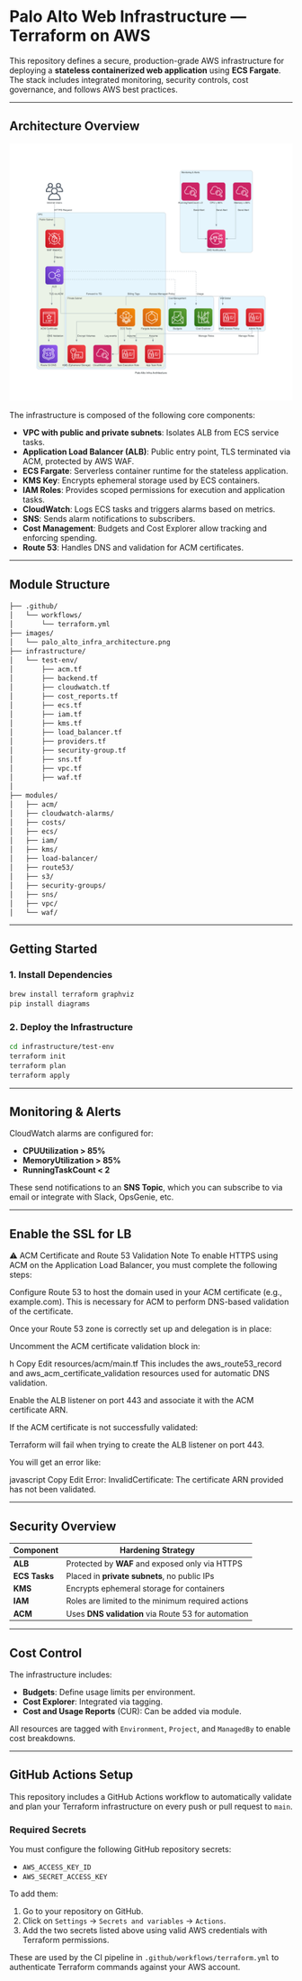 
#  Palo Alto Web Infrastructure — Terraform on AWS

This repository defines a secure, production-grade AWS infrastructure for deploying a **stateless containerized web application** using **ECS Fargate**. The stack includes integrated monitoring, security controls, cost governance, and follows AWS best practices.

---

##  Architecture Overview

![Architecture Diagram](images/palo_alto_infra_architecture.png)

The infrastructure is composed of the following core components:

- **VPC with public and private subnets**: Isolates ALB from ECS service tasks.
- **Application Load Balancer (ALB)**: Public entry point, TLS terminated via ACM, protected by AWS WAF.
- **ECS Fargate**: Serverless container runtime for the stateless application.
- **KMS Key**: Encrypts ephemeral storage used by ECS containers.
- **IAM Roles**: Provides scoped permissions for execution and application tasks.
- **CloudWatch**: Logs ECS tasks and triggers alarms based on metrics.
- **SNS**: Sends alarm notifications to subscribers.
- **Cost Management**: Budgets and Cost Explorer allow tracking and enforcing spending.
- **Route 53**: Handles DNS and validation for ACM certificates.

---


##  Module Structure

```
├── .github/
│   └── workflows/
│       └── terraform.yml                
├── images/
│   └── palo_alto_infra_architecture.png 
├── infrastructure/
│   └── test-env/                       
│       ├── acm.tf
│       ├── backend.tf
│       ├── cloudwatch.tf
│       ├── cost_reports.tf
│       ├── ecs.tf
│       ├── iam.tf
│       ├── kms.tf
│       ├── load_balancer.tf
│       ├── providers.tf
│       ├── security-group.tf
│       ├── sns.tf
│       ├── vpc.tf
│       ├── waf.tf
│
├── modules/                             
│   ├── acm/
│   ├── cloudwatch-alarms/
│   ├── costs/
│   ├── ecs/
│   ├── iam/
│   ├── kms/
│   ├── load-balancer/
│   ├── route53/
│   ├── s3/
│   ├── security-groups/
│   ├── sns/
│   ├── vpc/
│   └── waf/
```

---

##  Getting Started

### 1. Install Dependencies

```bash
brew install terraform graphviz
pip install diagrams
```

### 2. Deploy the Infrastructure

```bash
cd infrastructure/test-env
terraform init
terraform plan
terraform apply
```

---

##  Monitoring & Alerts

CloudWatch alarms are configured for:

- **CPUUtilization > 85%**
- **MemoryUtilization > 85%**
- **RunningTaskCount < 2**

These send notifications to an **SNS Topic**, which you can subscribe to via email or integrate with Slack, OpsGenie, etc.

---
## Enable the SSL for LB
⚠️ ACM Certificate and Route 53 Validation Note
To enable HTTPS using ACM on the Application Load Balancer, you must complete the following steps:

Configure Route 53 to host the domain used in your ACM certificate (e.g., example.com).
This is necessary for ACM to perform DNS-based validation of the certificate.

Once your Route 53 zone is correctly set up and delegation is in place:

Uncomment the ACM certificate validation block in:

h
Copy
Edit
resources/acm/main.tf
This includes the aws_route53_record and aws_acm_certificate_validation resources used for automatic DNS validation.

Enable the ALB listener on port 443 and associate it with the ACM certificate ARN.

If the ACM certificate is not successfully validated:

Terraform will fail when trying to create the ALB listener on port 443.

You will get an error like:

javascript
Copy
Edit
Error: InvalidCertificate: The certificate ARN provided has not been validated.

---
##  Security Overview

| Component        | Hardening Strategy |
|------------------|---------------------|
| **ALB**          | Protected by **WAF** and exposed only via HTTPS |
| **ECS Tasks**    | Placed in **private subnets**, no public IPs |
| **KMS**          | Encrypts ephemeral storage for containers |
| **IAM**          | Roles are limited to the minimum required actions |
| **ACM**          | Uses **DNS validation** via Route 53 for automation |

---

##  Cost Control

The infrastructure includes:

- **Budgets**: Define usage limits per environment.
- **Cost Explorer**: Integrated via tagging.
- **Cost and Usage Reports** (CUR): Can be added via module.

All resources are tagged with `Environment`, `Project`, and `ManagedBy` to enable cost breakdowns.

---

##  GitHub Actions Setup

This repository includes a GitHub Actions workflow to automatically validate and plan your Terraform infrastructure on every push or pull request to `main`.

### Required Secrets

You must configure the following GitHub repository secrets:

- `AWS_ACCESS_KEY_ID`
- `AWS_SECRET_ACCESS_KEY`

To add them:

1. Go to your repository on GitHub.
2. Click on `Settings` → `Secrets and variables` → `Actions`.
3. Add the two secrets listed above using valid AWS credentials with Terraform permissions.

These are used by the CI pipeline in `.github/workflows/terraform.yml` to authenticate Terraform commands against your AWS account.


